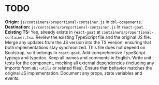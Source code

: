 # TODO

**Origin:** `js/containers/proportional-container.js` in `dbl-components`.
**Destination:** `js/containers/proportional-container.js` in `react-goat`.
**Existing TS:** Yes, already exists in `react-goat` at `containers/proportional-container.tsx`.
Review the existing TypeScript file and the original JS file. Merge any updates from the JS version into the TS version, ensuring that both implementations stay synchronized.
This file does not depend on Bootstrap, so it belongs in `react-goat`.
Add comprehensive TypeScript typings and typedoc. Keep all names and comments in English.
Write unit tests for the component, mocking all external dependencies (including any imports from `dbl-utils` or related files). Ensure that behavior matches the original JS implementation.
Document any props, state variables and events.